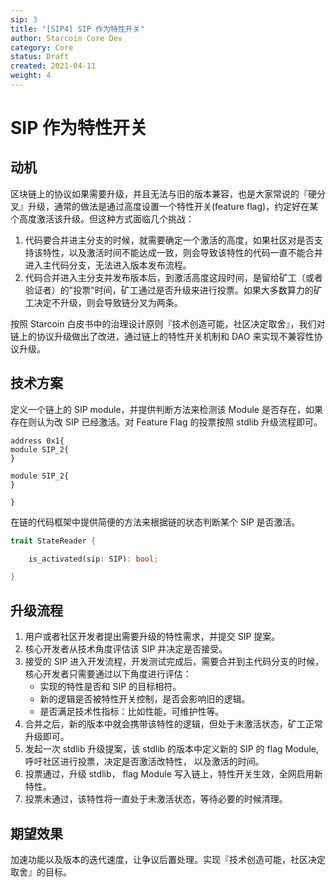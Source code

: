```yaml
---
sip: 3
title: "[SIP4] SIP 作为特性开关"
author: Starcoin Core Dev
category: Core
status: Draft
created: 2021-04-11
weight: 4
---
```


# SIP 作为特性开关

## 动机

区块链上的协议如果需要升级，并且无法与旧的版本兼容，也是大家常说的『硬分叉』升级，通常的做法是通过高度设置一个特性开关(feature flag)，约定好在某个高度激活该升级。但这种方式面临几个挑战：

1. 代码要合并进主分支的时候，就需要确定一个激活的高度，如果社区对是否支持该特性，以及激活时间不能达成一致，则会导致该特性的代码一直不能合并进入主代码分支，无法进入版本发布流程。
2. 代码合并进入主分支并发布版本后，到激活高度这段时间，是留给矿工（或者验证者）的"投票"时间，矿工通过是否升级来进行投票。如果大多数算力的矿工决定不升级，则会导致链分叉为两条。

按照 Starcoin 白皮书中的治理设计原则『技术创造可能，社区决定取舍』，我们对链上的协议升级做出了改进，通过链上的特性开关机制和 DAO 来实现不兼容性协议升级。


## 技术方案

定义一个链上的 SIP module，并提供判断方法来检测该 Module 是否存在，如果存在则认为改 SIP 已经激活。对 Feature Flag 的投票按照 stdlib 升级流程即可。


```move
address 0x1{
module SIP_2{
}

module SIP_2{
}

}
```


在链的代码框架中提供简便的方法来根据链的状态判断某个 SIP 是否激活。

```rust
trait StateReader {

    is_activated(sip: SIP): bool;

}
```

## 升级流程

1. 用户或者社区开发者提出需要升级的特性需求，并提交 SIP 提案。
2. 核心开发者从技术角度评估该 SIP 并决定是否接受。
3. 接受的 SIP 进入开发流程，开发测试完成后，需要合并到主代码分支的时候，核心开发者只需要通过以下角度进行评估：
   * 实现的特性是否和 SIP 的目标相符。
   * 新的逻辑是否被特性开关控制，是否会影响旧的逻辑。
   * 是否满足技术性指标：比如性能，可维护性等。
4. 合并之后，新的版本中就会携带该特性的逻辑，但处于未激活状态，矿工正常升级即可。
5. 发起一次 stdlib 升级提案，该 stdlib 的版本中定义新的 SIP 的 flag Module, 呼吁社区进行投票，决定是否激活改特性， 以及激活的时间。
6. 投票通过，升级 stdlib， flag Module 写入链上，特性开关生效，全网启用新特性。
7. 投票未通过，该特性将一直处于未激活状态，等待必要的时候清理。


## 期望效果

加速功能以及版本的迭代速度，让争议后置处理。实现『技术创造可能，社区决定取舍』的目标。
